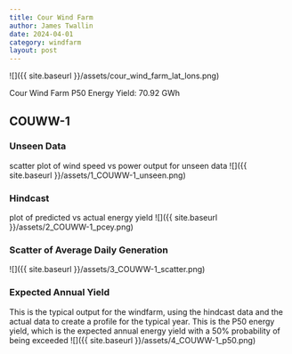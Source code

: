 ```yaml
---
title: Cour Wind Farm
author: James Twallin
date: 2024-04-01
category: windfarm
layout: post
---
```

![]({{ site.baseurl }}/assets/cour_wind_farm_lat_lons.png)

Cour Wind Farm P50 Energy Yield: 70.92 GWh

COUWW-1
-------------
### Unseen Data 
scatter plot of wind speed vs power output for unseen data
![]({{ site.baseurl }}/assets/1_COUWW-1_unseen.png)
### Hindcast 
plot of predicted vs actual energy yield
![]({{ site.baseurl }}/assets/2_COUWW-1_pcey.png)
### Scatter of Average Daily Generation 

![]({{ site.baseurl }}/assets/3_COUWW-1_scatter.png)
### Expected Annual Yield 
This is the typical output for the windfarm, using the hindcast data and the actual data to create a profile for the typical year. This is the P50 energy yield, which is the expected annual energy yield with a 50% probability of being exceeded
![]({{ site.baseurl }}/assets/4_COUWW-1_p50.png)

